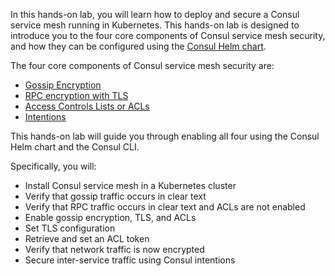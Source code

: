 In this hands-on lab, you will learn how to deploy and secure a Consul service mesh running in Kubernetes.
This hands-on lab is designed to introduce you to the four core components of Consul
service mesh security, and how they can be configured using the [Consul Helm chart](https://www.consul.io/docs/k8s/helm).

The four core components of Consul service mesh security are:

- [Gossip Encryption](https://learn.hashicorp.com/consul/security-networking/agent-encryption)
- [RPC encryption with TLS](https://learn.hashicorp.com/consul/security-networking/certificates)
- [Access Controls Lists or ACLs](https://learn.hashicorp.com/consul/security-networking/production-acls)
- [Intentions](https://learn.hashicorp.com/consul/gs-consul-service-mesh/network-security-with-consul-service-mesh)

This hands-on lab will guide you through enabling all four using the Consul Helm chart and the Consul CLI.

Specifically, you will:

- Install Consul service mesh in a Kubernetes cluster
- Verify that gossip traffic occurs in clear text
- Verify that RPC traffic occurs in clear text and ACLs are not enabled
- Enable gossip encryption, TLS, and ACLs
- Set TLS configuration
- Retrieve and set an ACL token
- Verify that network traffic is now encrypted
- Secure inter-service traffic using Consul intentions
